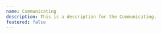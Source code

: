 ```yaml
---
name: Communicating
description: This is a description for the Communicating.
featured: false
---
```

